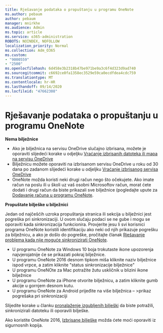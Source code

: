 ```yaml
---
title: Rješavanje podataka o propuštanju u programu OneNote
ms.author: pebaum
author: pebaum
manager: mnirkhe
ms.audience: Admin
ms.topic: article
ms.service: o365-administration
ROBOTS: NOINDEX, NOFOLLOW
localization_priority: Normal
ms.collection: Adm_O365
ms.custom:
- "9000559"
- "2500"
ms.openlocfilehash: 6d458e3b2318b47be971be9a3c6f4d323d9ad740
ms.sourcegitcommit: c6692ce0fa1358ec3529e59ca0ecdfdea4cdc759
ms.translationtype: MT
ms.contentlocale: hr-HR
ms.lasthandoff: 09/14/2020
ms.locfileid: "47662308"
---
```

# <a name="resolving-missing-data-in-onenote"></a>Rješavanje podataka o propuštanju u programu OneNote

**Nema bilježnice**

- Ako je bilježnica na servisu OneDrive slučajno izbrisana, možete je oporaviti slijedeći korake u odjeljku [Vraćanje izbrisanih datoteka ili mapa na servisu OneDrive](https://support.office.com/article/949ada80-0026-4db3-a953-c99083e6a84f)
- Bilježnicu možete oporaviti na izbrisanom servisu OneDrive u roku od 30 dana po zadanom slijedeći korake u odjeljku [Vraćanje izbrisanog servisa OneDrive](https://docs.microsoft.com/onedrive/restore-deleted-onedrive)
- OneNote možda koristi neki drugi račun nego što očekujete. Ako imate račun na poslu ili u školi uz vaš osobni Microsoftov račun, morat ćete dodati i drugi račun da biste prikazali sve bilježnice (pogledajte upute za [Dodavanje računa u programu OneNote](https://support.office.com/article/5afff855-54ee-47e4-a773-db048d4ac299).

**Propuštate bilješke u bilježnici**

Jedan od najčešćih uzroka propuštanja stranica ili sekcija u bilježnici jest pogreška pri sinkronizaciji. U ovom slučaju podaci se ne gube i mogu se oporaviti kada sinkronizacija funkcionira. Provjerite jesu li svi korisnici programa OneNote koristili identifikaciju ako neki od njih prikazuje pogrešku za bilježnicu, a ako je došlo do pogreške, pročitajte članak [Rješavanje problema kada nije moguće sinkronizirati OneNote](https://support.office.com/article/299495ef-66d1-448f-90c1-b785a6968d45).

- U programu OneNote za Windows 10 boja trokutaste ikone upozorenja najvjerojatnije će se prikazati pokraj bilježnice.
- U programu OneNote 2016 desnom tipkom miša kliknite naziv bilježnice ispod vrpce, a zatim kliknite "status sinkronizacije bilježnice"
- U programu OneNOte za Mac potražite žutu uskličnik u blizini ikone bilježnice
- U programu OneNote za iPhone otvorite bilježnicu, a zatim kliknite gumb akcije u gornjem desnom kutu.
- U programu OneNote za Android prijeđite na više bilježnica – >prikaz pogrešaka pri sinkronizaciji

Slijedite korake u članku [pronalaženje izgubljenih bilješki](https://support.office.com/article/32cb2bd7-afe7-44d2-a711-398a88421287) da biste potražili, sinkronizirali datoteku ili oporavili bilješke.

Ako koristite OneNote 2016, [Izbrisane bilješke](https://support.office.com/article/32ed1036-74fd-4c21-bc28-033a486e6b14) možda ćete moći oporaviti iz sigurnosnih kopija.
